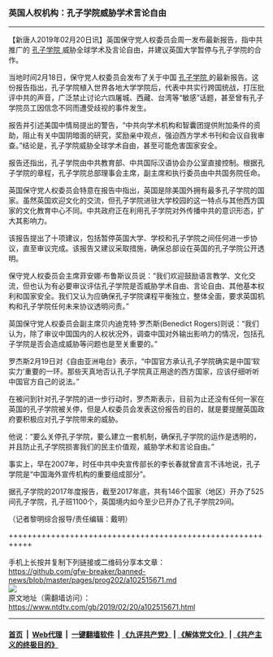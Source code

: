 ### 英国人权机构：孔子学院威胁学术言论自由
------------------------

<div class="post_content">
 <p>
  【新唐人2019年02月20日讯】英国保守党人权委员会周一发布最新报告，指中共推广的
  <a href="https://www.ntdtv.com/gb/孔子学院.htm">
   孔子学院
  </a>
  威胁全球学术及言论自由，并建议英国大学暂停与孔子学院的合作。
 </p>
 <p>
  当地时间2月18日，保守党人权委员会发布了关于中国
  <a href="https://www.ntdtv.com/gb/孔子学院.htm">
   孔子学院
  </a>
  的最新报告。这份报告指出，孔子学院植入世界各地大学学院后，代表中共实行跨国统战，打压批评中共的声音，广泛禁止讨论六四屠城、西藏、台湾等“敏感”话题，甚至曾有孔子学院员工因信念不同而遭受歧视的事件发生。
 </p>
 <p>
  报告并引述美国中情局提出的警告，“中共向学术机构和智囊团提供附加条件的资助，阻止有关中国阴暗面的研究，奖励亲中观点，强迫西方学术书刊和会议自我审查。”结论是，孔子学院威胁全球学术自由，甚至可能危害国家安全。
 </p>
 <p>
  报告还指出，孔子学院由中共教育部、中共国际汉语协会办公室直接控制。根据孔子学院的章程，孔子学院总部理事会主席，副主席和执行委员由中共国务院任命。
 </p>
 <p>
  英国保守党人权委员会特意在报告中指出，英国是除美国外拥有最多孔子学院的国家。虽然英国欢迎文化的交流，但孔子学院进驻大学校园的这一特点与其他西方国家的文化教育中心不同。中共政府正在利用孔子学院对外传播中共的意识形态，扩大其影响力。
 </p>
 <p>
  该报告提出了十项建议，包括暂停英国大学、学校和孔子学院之间任何进一步协议，直至审议完成。该报告又建议采取措施，确保总部设在英国的孔子学院公开透明。
 </p>
 <p>
  保守党人权委员会主席菲安娜·布鲁斯议员说：“我们欢迎鼓励语言教学、文化交流，但也认为有必要审议评估孔子学院是否威胁学术自由、言论自由、其他基本权利和国家安全。我们又认为应确保孔子学院课程平衡独立，整体全面，要求英国机构和孔子学院任何未来协议透明问责。”
 </p>
 <p>
  英国保守党人权委员会副主席贝内迪克特·罗杰斯(Benedict Rogers)则说：“我们认为，除了审议中国国内的人权状况外，调查中国对外输出影响力的情况，包括孔子学院是否会造成威胁等问题也是至关重要的。”
 </p>
 <p>
  罗杰斯2月19日对《自由亚洲电台》表示，“中国官方承认孔子学院确实是中国‘软实力’重要的一环。那些天真地否认孔子学院真正用途的西方国家，应该仔细听听中国官方自己的说法。”
 </p>
 <p>
  在被问到针对孔子学院的进一步行动时，罗杰斯表示，目前为止还没有任何一家在英国的孔子学院被关停，但是人权委员会发表这份报告的目的，就是要提醒英国政府要积极应对孔子学院带来的威胁。
 </p>
 <p>
  他说：“要么关停孔子学院，要么建立一套机制，确保孔子学院的运作是透明的，并且防止孔子学院损害我们的民主价值观，威胁学术和言论自由。”
 </p>
 <p>
  事实上，早在2007年，时任中共中央宣传部长的李长春就曾直言不讳地说，孔子学院是“中国海外宣传机构的重要组成部分”。
 </p>
 <p>
  据孔子学院的2017年度报告，截至2017年底，共有146个国家（地区）开办了525间孔子学院，孔子班1100个，英国境内如今至少已开办了孔子学院29间。
 </p>
 <p>
  （记者黎明综合报导/责任编辑：戴明）
 </p>
 <div class="single_ad">
 </div>
</div>

+++++++++++++++++++++++++++++++++++++++++++++++++++++++++++<br/><br/>
手机上长按并复制下列链接或二维码分享本文章：<br/>
https://github.com/gfw-breaker/banned-news/blob/master/pages/prog202/a102515671.md <br/>
<a href='https://github.com/gfw-breaker/banned-news/blob/master/pages/prog202/a102515671.md'><img src='https://github.com/gfw-breaker/banned-news/blob/master/pages/prog202/a102515671.md.png'/></a> <br/>
原文地址（需翻墙访问）：https://www.ntdtv.com/gb/2019/02/20/a102515671.html


------------------------
#### [首页](https://github.com/gfw-breaker/banned-news/blob/master/README.md) &nbsp;|&nbsp; [Web代理](https://github.com/labour-camp/helloworld) &nbsp;|&nbsp; [一键翻墙软件](https://github.com/gfw-breaker/nogfw/blob/master/README.md) &nbsp;| [《九评共产党》](https://github.com/gfw-breaker/9ping.md/blob/master/README.md#九评之一评共产党是什么) | [《解体党文化》](https://github.com/gfw-breaker/jtdwh.md/blob/master/README.md) | [《共产主义的终极目的》](https://github.com/gfw-breaker/gczydzjmd.md/blob/master/README.md)

